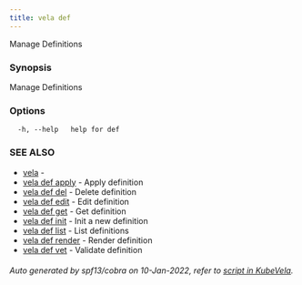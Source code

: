 ```yaml
---
title: vela def
---
```


Manage Definitions

### Synopsis

Manage Definitions

### Options

```
  -h, --help   help for def
```

### SEE ALSO

* [vela](vela)	 - 
* [vela def apply](vela_def_apply)	 - Apply definition
* [vela def del](vela_def_del)	 - Delete definition
* [vela def edit](vela_def_edit)	 - Edit definition
* [vela def get](vela_def_get)	 - Get definition
* [vela def init](vela_def_init)	 - Init a new definition
* [vela def list](vela_def_list)	 - List definitions
* [vela def render](vela_def_render)	 - Render definition
* [vela def vet](vela_def_vet)	 - Validate definition

###### Auto generated by spf13/cobra on 10-Jan-2022, refer to [script in KubeVela](https://github.com/oam-dev/kubevela/tree/master/hack/docgen).
